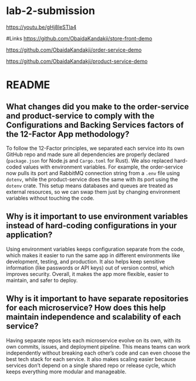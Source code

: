 # lab-2-submission

https://youtu.be/gHj8leSTla4

#Links
https://github.com/ObaidaKandakji/store-front-demo


https://github.com/ObaidaKandakji/order-service-demo


https://github.com/ObaidaKandakji/product-service-demo

# README

## What changes did you make to the order-service and product-service to comply with the Configurations and Backing Services factors of the 12-Factor App methodology?  
To follow the 12-Factor principles, we separated each service into its own GitHub repo and made sure all dependencies are properly declared (`package.json` for Node.js and `Cargo.toml` for Rust). We also replaced hard-coded values with environment variables. For example, the order-service now pulls its port and RabbitMQ connection string from a `.env` file using `dotenv`, while the product-service does the same with its port using the `dotenv` crate. This setup means databases and queues are treated as external resources, so we can swap them just by changing environment variables without touching the code.  

## Why is it important to use environment variables instead of hard-coding configurations in your application?  
Using environment variables keeps configuration separate from the code, which makes it easier to run the same app in different environments like development, testing, and production. It also helps keep sensitive information (like passwords or API keys) out of version control, which improves security. Overall, it makes the app more flexible, easier to maintain, and safer to deploy.  

## Why is it important to have separate repositories for each microservice? How does this help maintain independence and scalability of each service?  
Having separate repos lets each microservice evolve on its own, with its own commits, issues, and deployment pipeline. This means teams can work independently without breaking each other’s code and can even choose the best tech stack for each service. It also makes scaling easier because services don’t depend on a single shared repo or release cycle, which keeps everything more modular and manageable.  
